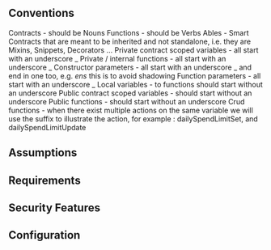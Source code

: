 
## Conventions
Contracts - should be Nouns
Functions - should be Verbs
Ables - Smart Contracts that are meant to be inherited and not standalone, i.e. they are Mixins, Snippets, Decorators ...
Private contract scoped variables - all start with an underscore _
Private / internal functions - all start with an underscore _
Constructor parameters - all start with an underscore _ and end in one too, e.g. _ens_ this is to avoid shadowing
Function parameters - all start with an underscore _
Local variables - to functions should start without an underscore
Public contract scoped variables - should start without an underscore
Public functions - should start without an underscore
Crud functions - when there exist multiple actions on the same variable we will use the suffix to illustrate the action, for example : dailySpendLimitSet, and dailySpendLimitUpdate


## Assumptions

## Requirements

## Security Features

## Configuration
